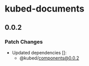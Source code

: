 # kubed-documents

## 0.0.2
### Patch Changes

- Updated dependencies []:
  - @kubed/components@0.0.2
